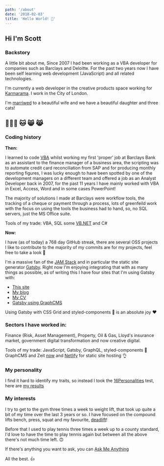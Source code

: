 ```yaml
---
path: '/about'
date: '2018-02-03'
title: 'Hello World! 👋'
---
```


## Hi I'm Scott

### Backstory

A little bit about me, Since 2007 I had been working as a VBA
developer for companies such as Barclays and Deloitte. For the past
two years now I have been self learning web development (JavaScript)
and all related technologies.

I'm currently a web developer in the creative products space working
for [Karmarama]. I work in the City of London.

I'm [marriwed] to a beautiful wife and we have a beautiful daughter
and three cats!

## 👨‍👩‍👧 🐱 😸 😹

### Coding history

**Then:**

I learned to code [VBA] whilst working my first 'proper' job at
Barclays Bank as an assistant to the finance manager of a business
area, the scripting was to automate credit card reconciliation from
SAP and for producing monthly reporting figures, I was lucky enough to
have been spotted by one of the development managers on a different
team and offered a job as an Analyst Developer back in 2007, for the
past 11 years I have mainly worked with VBA in Excel, Access, Word and
in some cases PowerPoint!

The majority of solutions I made at Barclays were workflow tools, the
tracking of a cheque or payment through a process, lots of greenfeild
work with the focus on using the tools the business had to hand, so,
no SQL servers, just the MS Office suite.

Tools of my trade: VBA, SQL some [VB.NET] and C#

**Now:**

I have (as of today) a 768 day GitHub streak, there are several OSS
projects I like to contribute to the majority of my commits are for my
projects, feel free to take a look 👀

I'm a massive fan of the [JAM Stack] and in particular the static site
generator [Gatsby]. Right now I'm enjoying integrating that with as
many things as possible, as of writing this I have four sites that I'm
using Gatsby with:

- [This site]
- [My blog]
- [My CV]
- [Gatsby using GraphCMS]

Using Gatsby with CSS Grid and styled-components 💅 is an absolute joy
❤️

### Sectors I have worked in:

Finance (Risk, Asset Management), Property, Oil & Gas, Lloyd's
insurance market, government digital transformation and now creative
digital.

Tools of my trade: JavaScript, Gatsby, GraphQL, styled-components 💅
GraphCMS and Zeit [now] and [Netlify] for static site hosting 👌

### My personality

I find it hard to identify my traits, so instead I took the
[16Personalities] test, here are [my results]

### My interests

I try to get to the gym three times a week to weight lift, that took
up quite a bit of my time over the last 3 years or so. I have focused
on the compound lifts bench, press, squat and my favourite,
[deadlift]!

Before that I used to play tennis three times a week up to a county
standard, I'd love to have the time to play tennis again but between
all the above there's not much time left. 🙃

If there's anything you want to ask, you can [Ask Me Anything]

All the best. 👍

<!-- Links -->

[karmarama]: https://karmarama.com
[marriwed]: # 'I know how to spell "married" yes 🙃'
[vba]: https://en.wikipedia.org/wiki/Visual_Basic_for_Applications
[vb.net]: # '💻 💻 💻 💻 💻 💻 💻 💻 💻 '
[now]: https://zeit.co/now
[gatsby]: https://www.gatsbyjs.org/
[teh]: # 'I know how to spell "the", not a typo 🙃'
[this site]: https://scottspence.me
[my blog]: https://blog.scottspence.me
[my cv]: https://cv.scottspence.me
[gatsby using graphcms]: https://github.com/spences10/gatsby-using-graphcms
[deadlift]: https://www.youtube.com/watch?v=b8sadCd7Lhc
[react static]: https://react-static.js.org/
[ask me anything]: https://github.com/spences10/ama
[16personalities]: https://www.16personalities.com/
[my results]: https://www.16personalities.com/profiles/ba01a67248b68
[netlify]: http://netlify.com/
[jam stack]: https://jamstack.org/
